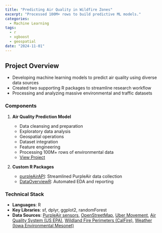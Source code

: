 ```yaml
---
title: "Predicting Air Quality in Wildfire Zones"
excerpt: "Processed 100M+ rows to build predictive ML models."
categories:
  - Machine Learning
tags:
  - r
  - xgboost
  - geospatial
date: "2024-11-01"
---
```


## Project Overview

- Developing machine learning models to predict air quality using diverse data sources
- Created two supporting R packages to streamline research workflow
- Processing and analyzing massive environmental and traffic datasets

### Components

1. **Air Quality Prediction Model**

   - Data cleansing and preparation
   - Exploratory data analysis
   - Geospatial operations
   - Dataset integration
   - Feature engineering
   - Processing 100M+ rows of environmental data
   - [View Project](https://github.com/heba-razzak/AirQualitySF)

2. **Custom R Packages**
   - [purpleAirAPI](https://github.com/heba-razzak/purpleAirAPI): Streamlined PurpleAir data collection
   - [DataOverviewR](https://github.com/heba-razzak/DataOverviewR): Automated EDA and reporting

### Technical Stack

- **Languages**: R
- **Key Libraries**: sf, dplyr, ggplot2, randomForest
- **Data Sources**: [PurpleAir sensors](https://www2.purpleair.com/), [OpenStreetMap](https://www.openstreetmap.org/), [Uber Movement](https://www.uber.com/newsroom/movement-street-speeds/), [Air Quality System (US EPA)](https://www.epa.gov/aqs), [Wildland Fire Perimeters (CalFire)](https://www.fire.ca.gov/what-we-do/fire-resource-assessment-program/fire-perimeters), [Weather (Iowa Environmental Mesonet)](https://mesonet.agron.iastate.edu/)
